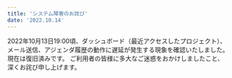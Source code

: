 ```yaml
---
title: 'システム障害のお詫び'
date: '2022.10.14'
---
```


2022年10月13日19:00頃、ダッシュボード（最近アクセスしたプロジェクト）、メール送信、アジェンダ履歴の動作に遅延が発生する現象を確認いたしました。現在は復旧済みです。
ご利用者の皆様に多大なご迷惑をおかけしましたこと、深くお詫び申し上げます。
